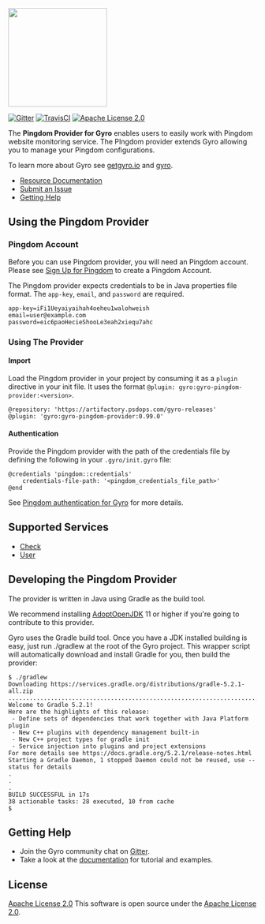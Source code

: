 <img src="https://github.com/perfectsense/gyro/blob/master/etc/gyro.png" height="200"/>

[![Gitter](https://img.shields.io/gitter/room/perfectsense/gyro)](https://gitter.im/perfectsense/gyro)
[![TravisCI](https://api.travis-ci.org/perfectsense/gyro-pingdom-provider.svg?branch=master)](https://travis-ci.org/perfectsense/gyro-pingdom-provider)
[![Apache License 2.0](https://img.shields.io/github/license/perfectsense/gyro-pingdom-provider)](https://github.com/perfectsense/gyro-pingdom-provider/blob/master/LICENSE)


The **Pingdom Provider for Gyro** enables users to easily work with Pingdom website monitoring service. The PIngdom provider extends Gyro allowing you to manage your Pingdom configurations.

To learn more about Gyro see [getgyro.io](https://getgyro.io) and [gyro](https://github.com/perfectsense/gyro). 

* [Resource Documentation](https://gyro.dev/providers/pingdom/index.html)
* [Submit an Issue](https://github.com/perfectsense/gyro-pingdom-provider/issues)
* [Getting Help](#getting-help)

## Using the Pingdom Provider

### Pingdom Account ###

Before you can use Pingdom provider, you will need an Pingdom account. Please see [Sign Up for Pingdom](https://www.pingdom.com/website-monitoring/) to create a Pingdom Account.

The Pingdom provider expects credentials to be in Java properties file format. The ``app-key``, ``email``, and ``password`` are required.

```
app-key=iFi1Ueyaiyaihah4oeheu1walohweish
email=user@example.com
password=eic6paoHecieShooLe3eah2xiequ7ahc
``` 

### Using The Provider ###

#### Import ####

Load the Pingdom provider in your project by consuming it as a `plugin` directive in your init file. It uses the format `@plugin: gyro:gyro-pingdom-provider:<version>`.

```shell
@repository: 'https://artifactory.psdops.com/gyro-releases'
@plugin: 'gyro:gyro-pingdom-provider:0.99.0'
```

#### Authentication ####

Provide the Pingdom provider with the path of the credentials file by defining the following in your `.gyro/init.gyro` file:

```
@credentials 'pingdom::credentials'
    credentials-file-path: '<pingdom_credentials_file_path>'
@end
```

See [Pingdom authentication for Gyro](https://gyro.dev/providers/pingdom/index.html#authentication) for more details.

## Supported Services

* [Check](https://gyro.dev/providers/pingdom/check/index.html)
* [User](https://gyro.dev/providers/pingdom/user/index.html)

## Developing the Pingdom Provider

The provider is written in Java using Gradle as the build tool.

We recommend installing [AdoptOpenJDK](https://adoptopenjdk.net/) 11 or higher if you're going to contribute to this provider. 

Gyro uses the Gradle build tool. Once you have a JDK installed building is easy, just run ./gradlew at the root of the Gyro project. This wrapper script will automatically download and install Gradle for you, then build the provider:
```shell
$ ./gradlew
Downloading https://services.gradle.org/distributions/gradle-5.2.1-all.zip
..............................................................................................................................
Welcome to Gradle 5.2.1!
Here are the highlights of this release:
 - Define sets of dependencies that work together with Java Platform plugin
 - New C++ plugins with dependency management built-in
 - New C++ project types for gradle init
 - Service injection into plugins and project extensions
For more details see https://docs.gradle.org/5.2.1/release-notes.html
Starting a Gradle Daemon, 1 stopped Daemon could not be reused, use --status for details
.
.
.
BUILD SUCCESSFUL in 17s
38 actionable tasks: 28 executed, 10 from cache
$
```

## Getting Help

* Join the Gyro community chat on [Gitter](https://gitter.im/perfectsense/gyro).
* Take a look at the [documentation](https://gyro.dev/providers/pingdom/index.html) for tutorial and examples.

## License

[Apache License 2.0](https://github.com/perfectsense/gyro-pingdom-provider/blob/master/LICENSE) 
This software is open source under the [Apache License 2.0](https://github.com/perfectsense/gyro-pingdom-provider/blob/master/LICENSE).

